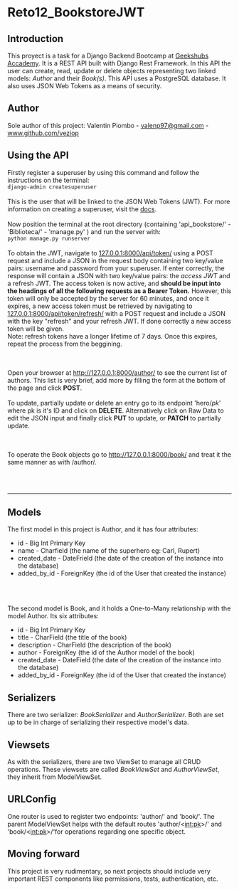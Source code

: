# Reto12_BookstoreJWT

## Introduction
This proyect is a task for a Django Backend Bootcamp at [Geekshubs Accademy](https://geekshubsacademy.com). 
It is a REST API built with Django Rest Framework. 
In this API the user can create, read, update or delete objects representing two linked models: _Author_ and their _Book(s)_.
This API uses a PostgreSQL database. It also uses JSON Web Tokens as a means of security.

## Author
Sole author of this project: Valentin Piombo - valenp97@gmail.com - www.github.com/veziop

## Using the API
Firstly register a superuser by using this command and follow the instructions on the terminal:<br>
```django-admin createsuperuser```<br><br>
This is the user that will be linked to the JSON Web Tokens (JWT). For more information on creating a superuser, visit the [docs](https://docs.djangoproject.com/en/4.0/ref/django-admin/#createsuperuser). 
<br><br>
Now position the terminal at the root directory (containing 'api_bookstore/' - 'Biblioteca/' - 'manage.py' ) and run the server with: <br>
```python manage.py runserver```
<br><br>
To obtain the JWT, navigate to [127.0.0.1:8000/api/token/](http://127.0.0.1:8000/api/token/) using a POST request and include a JSON in the request body containing two key/value pairs: 
username and password from your superuser. If enter correctly, the response will contain a JSON with two key/value pairs: the *access JWT* and a refresh JWT.
The access token is now active, and **should be input into the headings of all the following requests as a Bearer Token.** However, this token will only be accepted by the server for 60 minutes, and
once it expires, a new access token must be retrieved by navigating to [127.0.0.1:8000/api/token/refresh/](http://127.0.0.1:8000/api/token/refresh/) with a POST request and include a JSON with the key "refresh" 
and your refresh JWT. If done correctly a new access token will be given.
<br>
Note: refresh tokens have a longer lifetime of 7 days. Once this expires, repeat the process from the beggining.

<br><br>
Open your browser at http://127.0.0.1:8000/author/ to see the current list of authors. 
This list is very brief, add more by filling the form at the bottom of the page and click **POST**.
<br><br>
To update, partially update or delete an entry go to its endpoint 'hero/_pk_' where pk is it's ID and click on **DELETE**. Alternatively click on 
Raw Data to edit the JSON input and finally click **PUT** to update, or **PATCH** to partially update.

<br><br>
To operate the Book objects go to http://127.0.0.1:8000/book/ and treat it the same manner as with /author/.

<br>
<br>


------------------------------

## Models
The first model in this project is Author, and it has four attributes:
* id - Big Int Primary Key
* name - Charfield (the name of the superhero eg: Carl, Rupert)
* created_date - DateFrield (the date of the creation of the instance into the database)
* added_by_id - ForeignKey (the id of the User that created the instance)

<br><br>

The second model is Book, and it holds a One-to-Many relationship with the model Author. Its six attributes:
* id - Big Int Primary Key
* title - CharField (the title of the book)
* description - CharField (the description of the book)
* author - ForeignKey (the id of the Author model of the book)
* created_date - DateField (the date of the creation of the instance into the database)
* added_by_id - ForeignKey (the id of the User that created the instance)


## Serializers
There are two serializer: _BookSerializer_ and _AuthorSerializer_. Both are set up to be in charge of serializing their respective model's data.

## Viewsets
As with the serializers, there are two  ViewSet to manage all CRUD operations. These viewsets are called _BookViewSet_ and _AuthorViewSet_, they inherit from ModelViewSet.

## URLConfig
One router is used to register two endpoints: 'author/' and 'book/'. The parent ModelViewSet helps with the default routes 'author/<<int:pk>>/' and 'book/<<int:pk>>/'for operations regarding
one specific object.

## Moving forward
This project is very rudimentary, so next projects should include very important REST components like permissions, tests, authentication, etc. 